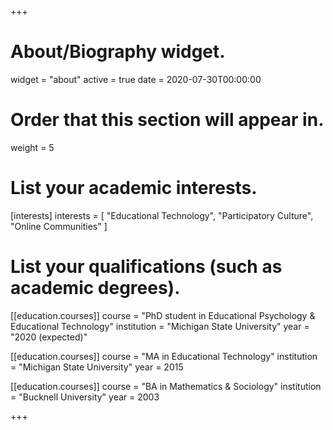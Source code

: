 +++
# About/Biography widget.
widget = "about"
active = true
date = 2020-07-30T00:00:00

# Order that this section will appear in.
weight = 5

# List your academic interests.
[interests]
  interests = [
    "Educational Technology",
    "Participatory Culture",
    "Online Communities"
  ]

# List your qualifications (such as academic degrees).
[[education.courses]]
  course = "PhD student in Educational Psychology & Educational Technology"
  institution = "Michigan State University"
  year = "2020 (expected)"

[[education.courses]]
  course = "MA in Educational Technology"
  institution = "Michigan State University"
  year = 2015

[[education.courses]]
  course = "BA in Mathematics & Sociology"
  institution = "Bucknell University"
  year = 2003
 
+++
